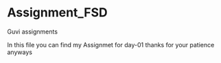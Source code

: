 # Assignment_FSD
Guvi assignments

In this file you can find my Assignmet for day-01 thanks for your patience anyways 
